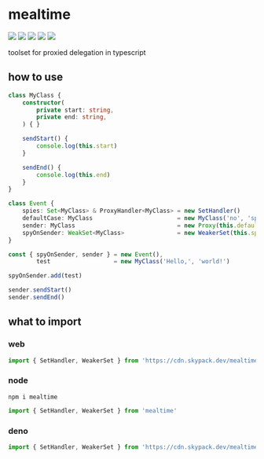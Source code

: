 # mealtime
[![](https://badgen.net/packagephobia/install/mealtime?icon=npm&label&color=black&scale=1.3)](https://www.npmjs.com/package/mealtime) [![](https://badgen.net/npm/types/tslib?icon=typescript&label&color=black&scale=1.3)](https://github.com/domrally/mealtime/blob/main/code/context.d.ts) [![](https://badgen.net/badge/license/Fair?color=grey&scale=1.3)](https://github.com/domrally/mealtime/blob/main/LICENSE) [![](https://badgen.net/github/tag/domrally/mealtime?icon=git&label&color=grey&scale=1.3)](https://github.com/domrally/mealtime/releases) [![](https://badgen.net/github/status/domrally/mealtime?icon=github&label&color=black&scale=1.3)](https://github.com/domrally/mealtime/actions)

toolset for proxied delegation in typescript

## how to use

```ts
class MyClass {
    constructor(
        private start: string,
        private end: string,
    ) { }

    sendStart() {
        console.log(this.start)
    }

    sendEnd() {
        console.log(this.end)
    }
}

class Event {
    spies: Set<MyClass> & ProxyHandler<MyClass> = new SetHandler()
    defaultCase: MyClass                        = new MyClass('no', 'spies')
    sender: MyClass                             = new Proxy(this.defaultCase, this.spies)
    spyOnSender: WeakSet<MyClass>               = new WeakerSet(this.spies)
}

const { spyOnSender, sender } = new Event(),
        test                  = new MyClass('Hello,', 'world!')

spyOnSender.add(test)

sender.sendStart()
sender.sendEnd()
```

## what to import

### web
```js
import { SetHandler, WeakerSet } from 'https://cdn.skypack.dev/mealtime?min'
```

### node
```
npm i mealtime
```
```js
import { SetHandler, WeakerSet } from 'mealtime'
```

### deno
```ts
import { SetHandler, WeakerSet } from 'https://cdn.skypack.dev/mealtime?dts'
```
